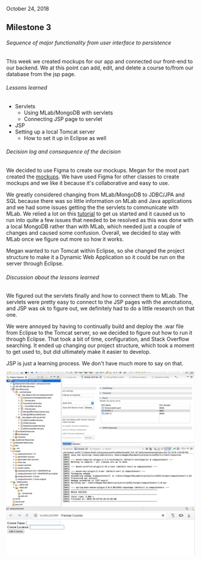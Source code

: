 October 24, 2018

## Milestone 3

###### Sequence of major functionality from user interface to persistence

This week we created mockups for our app and connected our front-end to our backend. We at this point can add, edit, and delete a course to/from our database from the jsp page.

###### Lessons learned

- Servlets
  - Using MLab/MongoDB with servlets
  - Connecting JSP page to servlet
- JSP
- Setting up a local Tomcat server
  - How to set it up in Eclipse as well

###### Decision log and consequence of the decision

We decided to use Figma to create our mockups. Megan for the most part created the [mockups](https://www.figma.com/proto/Ub1tHRVjUMjIERpcn5I7ZlFr/CampusConnect2.0?node-id=0%3A1&scaling=min-zoom&redirected=1). We have used Figma for other classes to create mockups and we like it because it's collaborative and easy to use.

We greatly considered changing from MLab/MongoDB to JDBC/JPA and SQL because there was so little information on MLab and Java applications and we had some issues getting the the servlets to communicate with MLab. We relied a lot on this [tutorial](https://www.journaldev.com/4011/mongodb-java-servlet-web-application-example-tutorial) to get us started and it caused us to run into quite a few issues that needed to be resolved as this was done with a local MongoDB rather than with MLab, which needed just a couple of changes and caused some confusion. Overall, we decided to stay with MLab once we figure out more so how it works.

Megan wanted to run Tomcat within Eclipse, so she changed the project structure to make it a Dynamic Web Application so it could be run on the server through Eclipse.

###### Discussion about the lessons learned

We figured out the servlets finally and how to connect them to MLab. The servlets were pretty easy to connect to the JSP pages with the annotations, and JSP was ok to figure out, we definitely had to do a little research on that one.

We were annoyed by having to continually build and deploy the .war file from Eclipse to the Tomcat server, so we decided to figure out how to run it through Eclipse. That took a bit of time, configuration, and Stack Overflow searching. It ended up changing our project structure, which took a moment to get used to, but did ultimately make it easier to develop.

JSP is just a learning process. We don't have much more to say on that.

![Successful build](../images/milestone3_build.png)
![Running server](../images/milestone3.png)
